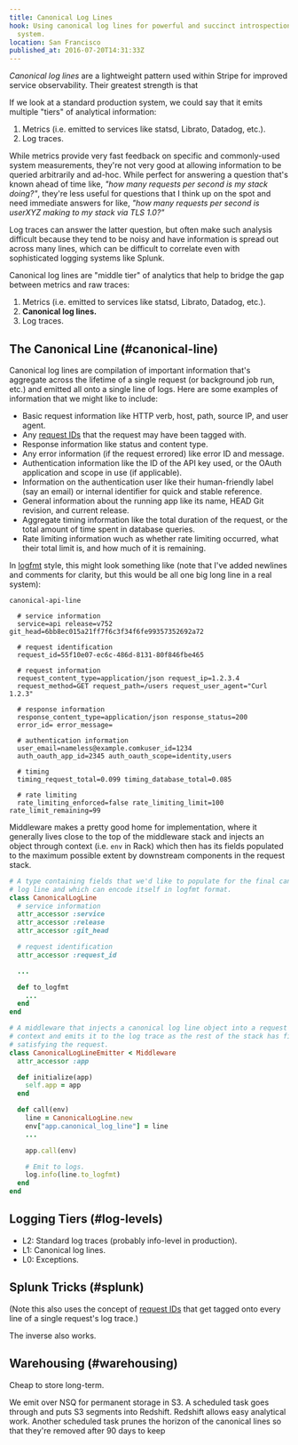 ```yaml
---
title: Canonical Log Lines
hook: Using canonical log lines for powerful and succinct introspection into an online
  system.
location: San Francisco
published_at: 2016-07-20T14:31:33Z
---
```


_Canonical log lines_ are a lightweight pattern used within Stripe for improved
service observability. Their greatest strength is that 

If we look at a standard production system, we could say that it emits multiple
"tiers" of analytical information:

1. Metrics (i.e. emitted to services like statsd, Librato, Datadog, etc.).
2. Log traces.

While metrics provide very fast feedback on specific and commonly-used system
measurements, they're not very good at allowing information to be queried
arbitrarily and ad-hoc. While perfect for answering a question that's known
ahead of time like, _"how many requests per second is my stack doing?"_,
they're less useful for questions that I think up on the spot and need
immediate answers for like, _"how many requests per second is userXYZ making to
my stack via TLS 1.0?"_

Log traces can answer the latter question, but often make such analysis
difficult because they tend to be noisy and have information is spread out
across many lines, which can be difficult to correlate even with sophisticated
logging systems like Splunk.

Canonical log lines are "middle tier" of analytics that help to bridge the gap
between metrics and raw traces:

1. Metrics (i.e. emitted to services like statsd, Librato, Datadog, etc.).
2. **Canonical log lines.**
3. Log traces.

## The Canonical Line (#canonical-line)

Canonical log lines are compilation of important information that's aggregate
across the lifetime of a single request (or background job run, etc.) and
emitted all onto a single line of logs. Here are some examples of information
that we might like to include:

* Basic request information like HTTP verb, host, path, source IP, and user
  agent.
* Any [request IDs](/request-ids) that the request may have been tagged with.
* Response information like status and content type.
* Any error information (if the request errored) like error ID and message.
* Authentication information like the ID of the API key used, or the OAuth
  application and scope in use (if applicable).
* Information on the authentication user like their human-friendly label (say
  an email) or internal identifier for quick and stable reference.
* General information about the running app like its name, HEAD Git revision,
  and current release.
* Aggregate timing information like the total duration of the request, or the
  total amount of time spent in database queries.
* Rate limiting information wuch as whether rate limiting occurred, what their
  total limit is, and how much of it is remaining.

In [logfmt](/logfmt) style, this might look something like (note that I've
added newlines and comments for clarity, but this would be all one big long
line in a real system):

```
canonical-api-line

  # service information
  service=api release=v752 git_head=6bb8ec015a21ff7f6c3f34f6fe99357352692a72

  # request identification
  request_id=55f10e07-ec6c-486d-8131-80f846fbe465

  # request information
  request_content_type=application/json request_ip=1.2.3.4
  request_method=GET request_path=/users request_user_agent="Curl 1.2.3"

  # response information
  response_content_type=application/json response_status=200
  error_id= error_message=

  # authentication information
  user_email=nameless@example.comkuser_id=1234
  auth_oauth_app_id=2345 auth_oauth_scope=identity,users

  # timing
  timing_request_total=0.099 timing_database_total=0.085

  # rate limiting
  rate_limiting_enforced=false rate_limiting_limit=100 rate_limit_remaining=99
```

Middleware makes a pretty good home for implementation, where it generally
lives close to the top of the middleware stack and injects an object through
context (i.e. `env` in Rack) which then has its fields populated to the maximum
possible extent by downstream components in the request stack.

``` ruby
# A type containing fields that we'd like to populate for the final canonical
# log line and which can encode itself in logfmt format.
class CanonicalLogLine
  # service information
  attr_accessor :service
  attr_accessor :release
  attr_accessor :git_head

  # request identification
  attr_accessor :request_id

  ...

  def to_logfmt
    ...
  end
end

# A middleware that injects a canonical log line object into a request's #
# context and emits it to the log trace as the rest of the stack has finished
# satisfying the request.
class CanonicalLogLineEmitter < Middleware
  attr_accessor :app

  def initialize(app)
    self.app = app
  end

  def call(env)
    line = CanonicalLogLine.new
    env["app.canonical_log_line"] = line
    ...

    app.call(env)

    # Emit to logs.
    log.info(line.to_logfmt)
  end
end
```

## Logging Tiers (#log-levels)

* L2: Standard log traces (probably info-level in production).
* L1: Canonical log lines.
* L0: Exceptions.

## Splunk Tricks (#splunk)

(Note this also uses the concept of [request IDs](/request-ids) that get tagged
onto every line of a single request's log trace.)

The inverse also works.

## Warehousing (#warehousing)

Cheap to store long-term.

We emit over NSQ for permanent storage in S3. A scheduled task goes through and
puts S3 segments into Redshift. Redshift allows easy analytical work. Another
scheduled task prunes the horizon of the canonical lines so that they're
removed after 90 days to keep

